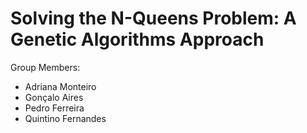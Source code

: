 # Solving the N-Queens Problem: A Genetic Algorithms Approach

Group Members:
- Adriana Monteiro
- Gonçalo Aires
- Pedro Ferreira
- Quintino Fernandes
